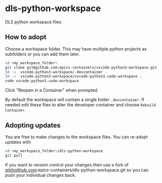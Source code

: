 # dls-python-workspace
DLS python workspace files

## How to adopt

Choose a workspace folder. This may have multiple python projects as subfolders or you can add them later.

```bash
cd <my_workspace_folder>
git clone git@github.com:epics-containers/vscode-python3-workspace.git
ln -s  vscode-python3-workspace/.devcontainer .
ln -s  vscode-python3-workspace/vscode-python3.code-workspace .
code vscode-python3.code-workspace
```

Click "Reopen in a Container" when prompted.

By default the workspace will contain a single folder ``.devcontainer``. If needed edit these files to alter the developer container and choose ``Rebuild Container``.

## Adopting updates

You are free to make changes to the workspace files. You can re-adopt updates with

```bash
cd <my_workspace_folder>/dls-python-workspace
git pull
```

If you want to version control your changes then use a fork of git@github.com:epics-containers/dls-python-workspace.git so you can push your individual changes back.
